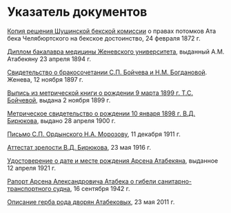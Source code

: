 # Указатель документов

[Копия решения Шушинской бекской комиссии](../A/doc-1872-02-24.md) о правах потомков Ата бека Челябюртского на бекское достоинство, 24 февраля 1872 г.

[Диплом бакалавра медицины Женевского университета](../A/doc-1894-04-23.md), выданный А.М. Атабекяну 23 апреля 1894 г.

[Свидетельство о бракосочетании С.П. Бойчева и Н.М. Богдановой](../B2/doc-1897-11-29.md). Женева, 12 ноября 1897 г.

[Выпись из метрической книги о рождении 9 марта 1899 г. Т.С. Бойчевой](../B2/doc-1899-11-02.md), выдана 2 ноября 1899 г.

[Метрическое свидетельство о рождении 10 января 1898 г. В.Д. Бирюкова](../B1/doc-1900-04-28.md), выдано 28 апреля 1900 г.

[Письмо С.П. Ордынского Н.А. Морозову](../B2/doc-1911-12-11.md), 11 декабря 1911 г.

[Аттестат зрелости В.Д. Бирюкова](../B1/doc-1916-05-23.md), 23 мая 1916 г.

[Удостоверение о дате и месте рождения Арсена Атабекяна](../A/doc-1921-04-12.md), выданное 12 апреля 1921 г.

[Рапорт Арсена Александровича Атабека о гибели санитарно-транспортного судна](../A/doc-1942-09-16.md), 16 сентября 1942 г.

[Описание герба рода дворян Атабековых](../A/doc-2011-05-23.md), 23 мая 2011 г.